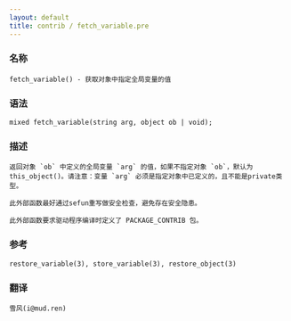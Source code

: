 ```yaml
---
layout: default
title: contrib / fetch_variable.pre
---
```


### 名称

    fetch_variable() - 获取对象中指定全局变量的值

### 语法

    mixed fetch_variable(string arg, object ob | void);

### 描述

    返回对象 `ob` 中定义的全局变量 `arg` 的值，如果不指定对象 `ob`，默认为 this_object()。请注意：变量 `arg` 必须是指定对象中已定义的，且不能是private类型。

    此外部函数最好通过sefun重写做安全检查，避免存在安全隐患。

    此外部函数要求驱动程序编译时定义了 PACKAGE_CONTRIB 包。

### 参考

    restore_variable(3), store_variable(3), restore_object(3)

### 翻译

    雪风(i@mud.ren)
